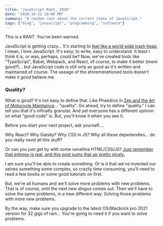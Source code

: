 ```yaml
---
title: "JavaScript Rant, 2020"
date: "2020-10-12 10:00 PM"
summary: "A random rant about the current state of JavaScript."
tags: ["blog", "javascript", "programming", "software"]
---
```


This is a *RANT*. You've been warned. 

JavaScript is getting crazy... It's starting to [feel like a world wide trash heap.](https://npm.anvaka.com/#/view/2d/gatsby) I mean, I love JavaScript. It's easy, to write, easy to understand. It least I think it is, or was, perhaps, could be? Now, we've created tools like "TypeScript", Babel, Webpack, and React, of course, to make it better (more good?)...
but JavaScript code is still only as good as it's written and maintained of course. The useage of the aforemenetioned tools doesn't make it _good_ believe me. 

### Quality?

What is good? It's not easy to define that. Like Phaedrus in [Zen and the Art of Motocycle Maintaince](https://en.wikipedia.org/wiki/Zen_and_the_Art_of_Motorcycle_Maintenance)... "quality". 
Go ahead, try to define "quality." I can tell you that it's infinatly granular. And yet everyone has a different opinion on what
"good code" is. But, you'll know it when you see it. 

Before you start your next project, ask yourself....

Why React?
Why Gatsby? 
Why CSS in JS?
Why all these depedendies... do you really _need_ all this stuff? 

Or can you just get by with some vanallina HTML/CSS/JS? 
[Just remember that entropy is real, and this post sums that up pretty nicely.](https://blog.jim-nielsen.com/2020/cheating-entropy-with-native-web-tech)

I am sure you'll be able to create something. Or is it that we've invented our selves something some complex, so crazily time consuming, you'll
need to read a few books or some good tutorials on first. 

But, we're all humans and we'll solve more problems with new problems. That is of course, until the next new _dingus_ comes out.
Then we'll have to solve the same problems, in a new different way. Solving those problems with more new problems. 

By the way, make sure you upgrade to the latest OS/Macbrick pro 2021 version for 32 gigs of ram... 
You're going to need it if you want to solve problems. 
